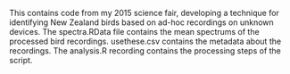This contains code from my 2015 science fair, developing a technique for identifying New Zealand birds based on ad-hoc recordings on unknown devices. The spectra.RData file contains the mean spectrums of the processed bird recordings. usethese.csv contains the metadata about the recordings. The analysis.R recording contains the processing steps of the script.
